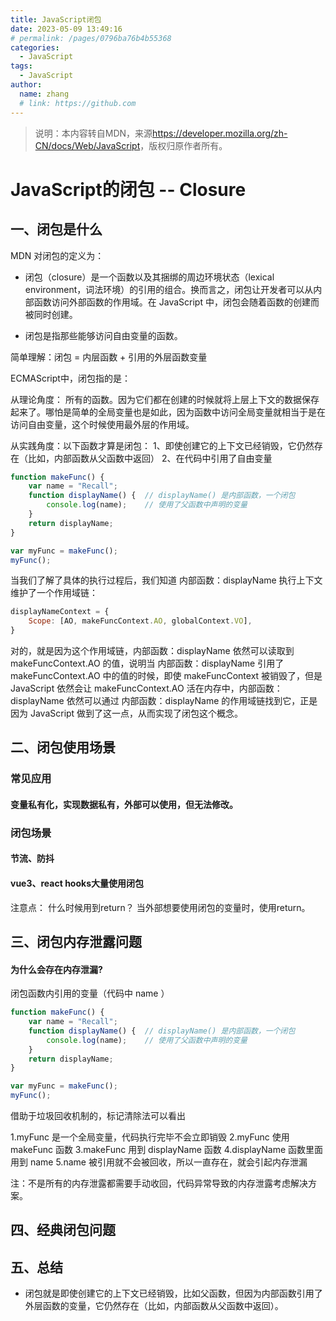 ```yaml
---
title: JavaScript闭包
date: 2023-05-09 13:49:16
# permalink: /pages/0796ba76b4b55368
categories:
  - JavaScript
tags:
  - JavaScript
author:
  name: zhang
  # link: https://github.com
---
```


> 说明：本内容转自MDN，来源<https://developer.mozilla.org/zh-CN/docs/Web/JavaScript>，版权归原作者所有。

# JavaScript的闭包 -- Closure

## 一、闭包是什么

MDN 对闭包的定义为：

 * 闭包（closure）是一个函数以及其捆绑的周边环境状态（lexical environment，词法环境）的引用的组合。换而言之，闭包让开发者可以从内部函数访问外部函数的作用域。在 JavaScript 中，闭包会随着函数的创建而被同时创建。

 * 闭包是指那些能够访问自由变量的函数。

简单理解：闭包 = 内层函数 + 引用的外层函数变量

ECMAScript中，闭包指的是：

从理论角度：
所有的函数。因为它们都在创建的时候就将上层上下文的数据保存起来了。哪怕是简单的全局变量也是如此，因为函数中访问全局变量就相当于是在访问自由变量，这个时候使用最外层的作用域。

从实践角度：以下函数才算是闭包：
1、即使创建它的上下文已经销毁，它仍然存在（比如，内部函数从父函数中返回）
2、在代码中引用了自由变量


```js
function makeFunc() {
    var name = "Recall";
    function displayName() {  // displayName() 是内部函数，一个闭包
        console.log(name);    // 使用了父函数中声明的变量
    }
    return displayName;
}

var myFunc = makeFunc();
myFunc();
```

当我们了解了具体的执行过程后，我们知道 内部函数：displayName 执行上下文维护了一个作用域链：

```js
displayNameContext = {
    Scope: [AO, makeFuncContext.AO, globalContext.VO],
}
```

对的，就是因为这个作用域链，内部函数：displayName 依然可以读取到 makeFuncContext.AO 的值，说明当 内部函数：displayName 引用了 makeFuncContext.AO 中的值的时候，即使 makeFuncContext 被销毁了，但是 JavaScript 依然会让 makeFuncContext.AO 活在内存中，内部函数：displayName 依然可以通过 内部函数：displayName 的作用域链找到它，正是因为 JavaScript 做到了这一点，从而实现了闭包这个概念。


## 二、闭包使用场景

### 常见应用

#### 变量私有化，实现数据私有，外部可以使用，但无法修改。


### 闭包场景

#### 节流、防抖
#### vue3、react hooks大量使用闭包 

注意点：
什么时候用到return？
当外部想要使用闭包的变量时，使用return。


## 三、闭包内存泄露问题

#### 为什么会存在内存泄漏?

闭包函数内引用的变量（代码中 name ）

```js
function makeFunc() {
    var name = "Recall";
    function displayName() {  // displayName() 是内部函数，一个闭包
        console.log(name);    // 使用了父函数中声明的变量
    }
    return displayName;
}

var myFunc = makeFunc();
myFunc();
```

借助于垃圾回收机制的，标记清除法可以看出

1.myFunc 是一个全局变量，代码执行完毕不会立即销毁
2.myFunc 使用 makeFunc 函数
3.makeFunc 用到 displayName 函数
4.displayName 函数里面用到 name
5.name 被引用就不会被回收，所以一直存在，就会引起内存泄漏

注：不是所有的内存泄露都需要手动收回，代码异常导致的内存泄露考虑解决方案。

## 四、经典闭包问题


## 五、总结

* 闭包就是即使创建它的上下文已经销毁，比如父函数，但因为内部函数引用了外层函数的变量，它仍然存在（比如，内部函数从父函数中返回）。

